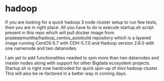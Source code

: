 # hadoop
If you are looking for a quick hadoop 3 node cluster setup to run few tests, then you are in right place. All you have to do is execute startup.sh script present in this repo which will pull docker image from pradeepmuntha/hadoop_centos_autobuild repository which is a layered image running CentOS 6.7 with CDH-5.7.0 and Hadoop version 2.6.0 with one namenode and two datanodes. 

I am yet to add functionalities needed to spin more than two datanodes and master nodes along with support for other Bigdata ecosystem projects. Startup.sh is right now hardcoded for quick spin-up of mini hadoop cluster. This will also be re-factored in a better way in coming days.
